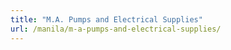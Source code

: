 ```yaml
---
title: "M.A. Pumps and Electrical Supplies"
url: /manila/m-a-pumps-and-electrical-supplies/
---
```

